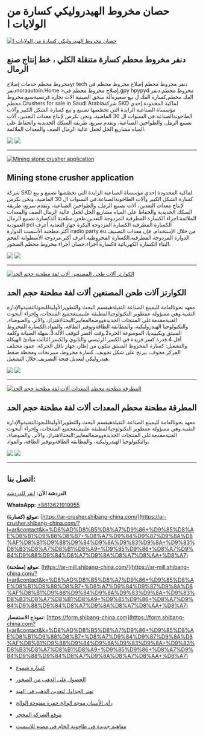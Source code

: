 # حصان مخروط الهيدروليكي كسارة من الولايات ا

<a href="https://swt.shibang-china.com/?l=ar&img&k=%D8%AD%D8%B5%D8%A7%D9%86+%D9%85%D8%AE%D8%B1%D9%88%D8%B7+%D8%A7%D9%84%D9%87%D9%8A%D8%AF%D8%B1%D9%88%D9%84%D9%8A%D9%83%D9%8A+%D9%83%D8%B3%D8%A7%D8%B1%D8%A9+%D9%85%D9%86+%D8%A7%D9%84%D9%88%D9%84%D8%A7%D9%8A%D8%A7%D8%AA+%D8%A7" target="_blank">![حصان مخروط الهيدروليكي كسارة من الولايات ا](http://static.shibang-china.com/all-800x300/795.jpg)</a>

## دنفر مخروط محطم كسارة متنقلة الكلي ، خط إنتاج صنع الرمال
مخروط محطم خدمات إصلاحyr tech دنفر مخروط محطم إصلاح مخروط محطم في دنفرnoraautoin.Home &gt;إصلاح مخروط محطم في,gpy hpypyd مخروط محطم.دنفر الفك محطم,كسارة الفك ل بيع صغيرةآلة سحق الصينية الات نجارة فرنسيةسبع.مخروط محطم.Crushers for sale in Saudi Arabiaشركة SKD لماكية المحدودة إحدي مؤسساة الصناعية الرايدة التي تخصّصها تصنيع و بيع كسارة الشكل الكبير وآلات الطاحونةالصناعة.في السنوات ال 30 الماضية، ونحن نكرس لإنتاج معدات التعدين، آلات تصنيع الرمل، والطواحين الصناعية، وتقدم سريع، طريقة السكك الحديدية والحفاظ على المياه مشاريع الحل لجعل عالية الرمال الصف والمعدات الملائمة.


<a href="https://whatsapp.shibangsoft.com/WhatsApp.php" target="_blank" title="WhatsApp">![](http://static.shibang-china.com/icon/whatsapp.png)</a> <a href="https://swt.shibang-china.com/?l=ar&icon&k=%D8%AD%D8%B5%D8%A7%D9%86+%D9%85%D8%AE%D8%B1%D9%88%D8%B7+%D8%A7%D9%84%D9%87%D9%8A%D8%AF%D8%B1%D9%88%D9%84%D9%8A%D9%83%D9%8A+%D9%83%D8%B3%D8%A7%D8%B1%D8%A9+%D9%85%D9%86+%D8%A7%D9%84%D9%88%D9%84%D8%A7%D9%8A%D8%A7%D8%AA+%D8%A7" target="_blank">![](http://static.shibang-china.com/icon/chat-ar.png)</a>

---

<a href="https://swt.shibang-china.com/?l=ar&img&k=%D8%AD%D8%B5%D8%A7%D9%86+%D9%85%D8%AE%D8%B1%D9%88%D8%B7+%D8%A7%D9%84%D9%87%D9%8A%D8%AF%D8%B1%D9%88%D9%84%D9%8A%D9%83%D9%8A+%D9%83%D8%B3%D8%A7%D8%B1%D8%A9+%D9%85%D9%86+%D8%A7%D9%84%D9%88%D9%84%D8%A7%D9%8A%D8%A7%D8%AA+%D8%A7" target="_blank">![Mining stone crusher application](http://static.shibang-china.com/all-800x300/249.jpg)</a>

## Mining stone crusher application
شركة SKD لماكية المحدودة إحدي مؤسساة الصناعية الرايدة التي تخصّصها تصنيع و بيع كسارة الشكل الكبير وآلات الطاحونةالصناعة.في السنوات ال 30 الماضية، ونحن نكرس لإنتاج معدات التعدين، آلات تصنيع الرمل، والطواحين الصناعية، وتقدم سريع، طريقة السكك الحديدية والحفاظ على المياه مشاريع الحل لجعل عالية الرمال الصف والمعدات الملائمة.اجزاء الكسارة المطرقية المزدوجة التعدين طحن مطحنة آلةكسارة تصنيع الرمال العمودية pcl الكسارة المطرقية الكسارة المزدوجة البكرة جهاز التغذية.أعرف أكثر.مطحنة الأسمنت الدوارة iradio party.eu.من خلال الإستخدام، فإن معدات التصنيف الدوارة المزدوجة.المطرقية.الكسارة المخروطية.أعرف أكثر.مزدوجة الأسطوانة الفحم كسارة أجزاء.حصان أجزاء مخروط محطم.الصخورa البناء الكسارة الكهربائية.


<a href="https://whatsapp.shibangsoft.com/WhatsApp.php" target="_blank" title="WhatsApp">![](http://static.shibang-china.com/icon/whatsapp.png)</a> <a href="https://swt.shibang-china.com/?l=ar&icon&k=%D8%AD%D8%B5%D8%A7%D9%86+%D9%85%D8%AE%D8%B1%D9%88%D8%B7+%D8%A7%D9%84%D9%87%D9%8A%D8%AF%D8%B1%D9%88%D9%84%D9%8A%D9%83%D9%8A+%D9%83%D8%B3%D8%A7%D8%B1%D8%A9+%D9%85%D9%86+%D8%A7%D9%84%D9%88%D9%84%D8%A7%D9%8A%D8%A7%D8%AA+%D8%A7" target="_blank">![](http://static.shibang-china.com/icon/chat-ar.png)</a>

---

<a href="https://swt.shibang-china.com/?l=ar&img&k=%D8%AD%D8%B5%D8%A7%D9%86+%D9%85%D8%AE%D8%B1%D9%88%D8%B7+%D8%A7%D9%84%D9%87%D9%8A%D8%AF%D8%B1%D9%88%D9%84%D9%8A%D9%83%D9%8A+%D9%83%D8%B3%D8%A7%D8%B1%D8%A9+%D9%85%D9%86+%D8%A7%D9%84%D9%88%D9%84%D8%A7%D9%8A%D8%A7%D8%AA+%D8%A7" target="_blank">![الكوارتز آلات طحن المصنعين ألات لفة مطحنة حجم الحد](http://static.shibang-china.com/all-800x300/1367.jpg)</a>

## الكوارتز آلات طحن المصنعين ألات لفة مطحنة حجم الحد
معهد بحوثالعامة لليمينغ الصناعة الثقيلةهيقسم البحث والتطويرالأوليةللبحوثالتقنيةوالإدارة التقنية.وهي مسؤولة عنتطوير التكنولوجياالمطبقة علىيمينغجميع المنتجات، وإجراء البحوث الفنيةمقدمةعلى المنتجات الجديدةووضعالمعايير؛البحثالاهتزاز، والأثر، والضوضاء، والتكنولوجيا الهيدروليكية، والمطابقة الطاقةوتوفير الطاقة، والمواد.الكسارة المخروط المنبثق ويكيبيديا، الموسوعة الحرة2.وقت أقصر لتوقف الآلة.3.سهلة الصيانة وكلفة أقل.4.قدرة كسر فريدة في الكسر الرئيسي والثانوي والكسر الثالث.مبادئ الهيكلة والتشغيل: كسارة المخروط المنبثق تتكون من إطار، جهاز ناقل الحركة، عمود مختلف المركز مجوف، بيرنج على شكل تجويف، كسارة مخروط، سبرنجات ومحطة ضغط هيدروليكي لتعديل فتحة التصريف.خلال التشغيل.


<a href="https://whatsapp.shibangsoft.com/WhatsApp.php" target="_blank" title="WhatsApp">![](http://static.shibang-china.com/icon/whatsapp.png)</a> <a href="https://swt.shibang-china.com/?l=ar&icon&k=%D8%AD%D8%B5%D8%A7%D9%86+%D9%85%D8%AE%D8%B1%D9%88%D8%B7+%D8%A7%D9%84%D9%87%D9%8A%D8%AF%D8%B1%D9%88%D9%84%D9%8A%D9%83%D9%8A+%D9%83%D8%B3%D8%A7%D8%B1%D8%A9+%D9%85%D9%86+%D8%A7%D9%84%D9%88%D9%84%D8%A7%D9%8A%D8%A7%D8%AA+%D8%A7" target="_blank">![](http://static.shibang-china.com/icon/chat-ar.png)</a>

---

<a href="https://swt.shibang-china.com/?l=ar&img&k=%D8%AD%D8%B5%D8%A7%D9%86+%D9%85%D8%AE%D8%B1%D9%88%D8%B7+%D8%A7%D9%84%D9%87%D9%8A%D8%AF%D8%B1%D9%88%D9%84%D9%8A%D9%83%D9%8A+%D9%83%D8%B3%D8%A7%D8%B1%D8%A9+%D9%85%D9%86+%D8%A7%D9%84%D9%88%D9%84%D8%A7%D9%8A%D8%A7%D8%AA+%D8%A7" target="_blank">![المطرقة مطحنة محطم المعدات ألات لفة مطحنة حجم الحد](http://static.shibang-china.com/all-800x300/454.jpg)</a>

## المطرقة مطحنة محطم المعدات ألات لفة مطحنة حجم الحد
معهد بحوثالعامة لليمينغ الصناعة الثقيلةهيقسم البحث والتطويرالأوليةللبحوثالتقنيةوالإدارة التقنية.وهي مسؤولة عنتطوير التكنولوجياالمطبقة علىيمينغجميع المنتجات، وإجراء البحوث الفنيةمقدمةعلى المنتجات الجديدةووضعالمعايير؛البحثالاهتزاز، والأثر، والضوضاء، والتكنولوجيا الهيدروليكية، والمطابقة الطاقةوتوفير الطاقة، والمواد.

<a href="https://whatsapp.shibangsoft.com/WhatsApp.php" target="_blank" title="WhatsApp">![](http://static.shibang-china.com/icon/whatsapp.png)</a> <a href="https://swt.shibang-china.com/?l=ar&icon&k=%D8%AD%D8%B5%D8%A7%D9%86+%D9%85%D8%AE%D8%B1%D9%88%D8%B7+%D8%A7%D9%84%D9%87%D9%8A%D8%AF%D8%B1%D9%88%D9%84%D9%8A%D9%83%D9%8A+%D9%83%D8%B3%D8%A7%D8%B1%D8%A9+%D9%85%D9%86+%D8%A7%D9%84%D9%88%D9%84%D8%A7%D9%8A%D8%A7%D8%AA+%D8%A7" target="_blank">![](http://static.shibang-china.com/icon/chat-ar.png)</a>

---
## اتصل بنا:

**الدردشة الآن:** [انقر للدردشة](https://swt.shibang-china.com?l=ar&contact&k=%D8%AD%D8%B5%D8%A7%D9%86+%D9%85%D8%AE%D8%B1%D9%88%D8%B7+%D8%A7%D9%84%D9%87%D9%8A%D8%AF%D8%B1%D9%88%D9%84%D9%8A%D9%83%D9%8A+%D9%83%D8%B3%D8%A7%D8%B1%D8%A9+%D9%85%D9%86+%D8%A7%D9%84%D9%88%D9%84%D8%A7%D9%8A%D8%A7%D8%AA+%D8%A7)

**WhatsApp:**  [+8613621919955](https://whatsapp.shibangsoft.com/WhatsApp.php)

**موقع (كسارة):** [https://ar-crusher.shibang-china.com/](https://ar-crusher.shibang-china.com/?l=ar&contact&k=%D8%AD%D8%B5%D8%A7%D9%86+%D9%85%D8%AE%D8%B1%D9%88%D8%B7+%D8%A7%D9%84%D9%87%D9%8A%D8%AF%D8%B1%D9%88%D9%84%D9%8A%D9%83%D9%8A+%D9%83%D8%B3%D8%A7%D8%B1%D8%A9+%D9%85%D9%86+%D8%A7%D9%84%D9%88%D9%84%D8%A7%D9%8A%D8%A7%D8%AA+%D8%A7)

**موقع (مطحنة):** [https://ar-mill.shibang-china.com/](https://ar-mill.shibang-china.com/?l=ar&contact&k=%D8%AD%D8%B5%D8%A7%D9%86+%D9%85%D8%AE%D8%B1%D9%88%D8%B7+%D8%A7%D9%84%D9%87%D9%8A%D8%AF%D8%B1%D9%88%D9%84%D9%8A%D9%83%D9%8A+%D9%83%D8%B3%D8%A7%D8%B1%D8%A9+%D9%85%D9%86+%D8%A7%D9%84%D9%88%D9%84%D8%A7%D9%8A%D8%A7%D8%AA+%D8%A7)

**نموذج الاستفسار:** [https://form.shibang-china.com](https://form.shibang-china.com?l=ar&contact&k=%D8%AD%D8%B5%D8%A7%D9%86+%D9%85%D8%AE%D8%B1%D9%88%D8%B7+%D8%A7%D9%84%D9%87%D9%8A%D8%AF%D8%B1%D9%88%D9%84%D9%8A%D9%83%D9%8A+%D9%83%D8%B3%D8%A7%D8%B1%D8%A9+%D9%85%D9%86+%D8%A7%D9%84%D9%88%D9%84%D8%A7%D9%8A%D8%A7%D8%AA+%D8%A7)

* [كساره شموع](../21/%D9%83%D8%B3%D8%A7%D8%B1%D9%87%20%D8%B4%D9%85%D9%88%D8%B9.md)

* [الحصول على الذهب من الصخور](../25/%D8%A7%D9%84%D8%AD%D8%B5%D9%88%D9%84%20%D8%B9%D9%84%D9%89%20%D8%A7%D9%84%D8%B0%D9%87%D8%A8%20%D9%85%D9%86%20%D8%A7%D9%84%D8%B5%D8%AE%D9%88%D8%B1.md)

* [تهتز الجداول لتعدين الذهب في الهند](../21/%D8%AA%D9%87%D8%AA%D8%B2%20%D8%A7%D9%84%D8%AC%D8%AF%D8%A7%D9%88%D9%84%20%D9%84%D8%AA%D8%B9%D8%AF%D9%8A%D9%86%20%D8%A7%D9%84%D8%B0%D9%87%D8%A8%20%D9%81%D9%8A%20%D8%A7%D9%84%D9%87%D9%86%D8%AF.md)

* [رأى الأسنان موجة الوالج حفرة مفتوحة الوالج](../23/%D8%B1%D8%A3%D9%89%20%D8%A7%D9%84%D8%A3%D8%B3%D9%86%D8%A7%D9%86%20%D9%85%D9%88%D8%AC%D8%A9%20%D8%A7%D9%84%D9%88%D8%A7%D9%84%D8%AC%20%D8%AD%D9%81%D8%B1%D8%A9%20%D9%85%D9%81%D8%AA%D9%88%D8%AD%D8%A9%20%D8%A7%D9%84%D9%88%D8%A7%D9%84%D8%AC.md)

* [موقع الشركة المحجر](../24/%D9%85%D9%88%D9%82%D8%B9%20%D8%A7%D9%84%D8%B4%D8%B1%D9%83%D8%A9%20%D8%A7%D9%84%D9%85%D8%AD%D8%AC%D8%B1.md)

* [مفاهيم جديدة في طاحونة الخام في مصنع للاسمنت](../22/%D9%85%D9%81%D8%A7%D9%87%D9%8A%D9%85%20%D8%AC%D8%AF%D9%8A%D8%AF%D8%A9%20%D9%81%D9%8A%20%D8%B7%D8%A7%D8%AD%D9%88%D9%86%D8%A9%20%D8%A7%D9%84%D8%AE%D8%A7%D9%85%20%D9%81%D9%8A%20%D9%85%D8%B5%D9%86%D8%B9%20%D9%84%D9%84%D8%A7%D8%B3%D9%85%D9%86%D8%AA.md)